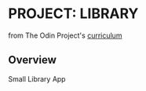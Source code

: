 # PROJECT: LIBRARY
from The Odin Project's [curriculum](https://www.theodinproject.com/lessons/library)

## Overview
Small Library App